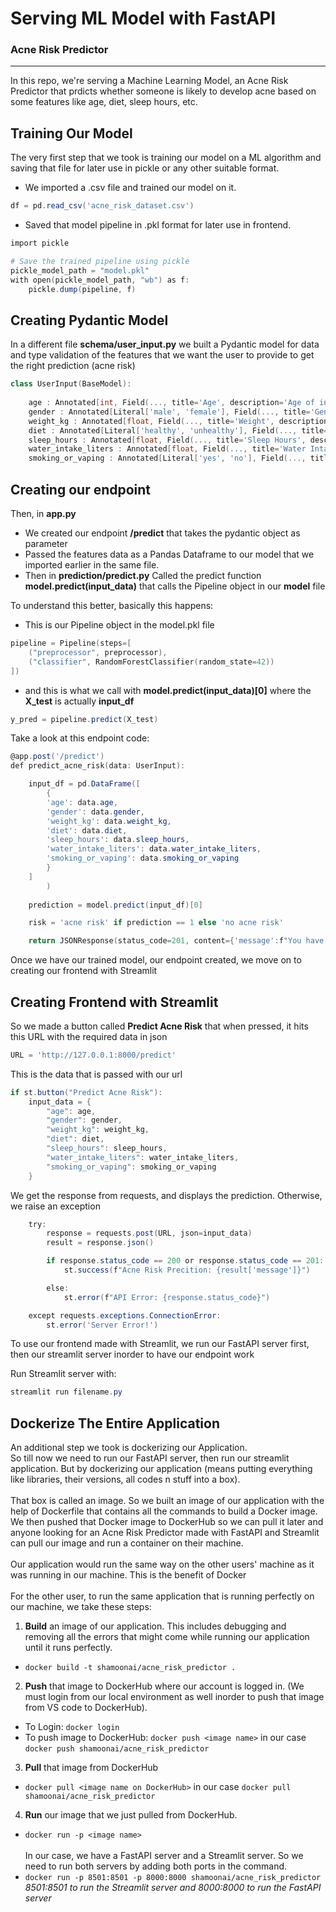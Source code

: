 # Serving ML Model with FastAPI
### Acne Risk Predictor

---------------------

In this repo, we're serving a Machine Learning Model, an Acne Risk Predictor that prdicts whether someone is likely to develop acne based on some features like age, diet, sleep hours, etc.

## Training Our Model

The very first step that we took is training our model on a ML algorithm and saving that file for later use in pickle or any other suitable format. 

- We imported a .csv file and trained our model on it. 
```powershell
df = pd.read_csv('acne_risk_dataset.csv')
```
- Saved that model pipeline in .pkl format for later use in frontend.
```powershell
import pickle

# Save the trained pipeline using pickle
pickle_model_path = "model.pkl"
with open(pickle_model_path, "wb") as f:
    pickle.dump(pipeline, f)
```

## Creating Pydantic Model

In a different file **schema/user_input.py** we built a Pydantic model for data and type validation of the features that we want the user to provide to get the right prediction (acne risk)

```powershell
class UserInput(BaseModel):
    
    age : Annotated[int, Field(..., title='Age', description='Age of individual', gt=0, lt=130)]
    gender : Annotated[Literal['male', 'female'], Field(..., title='Gender', description='Gender of individual')]
    weight_kg : Annotated[float, Field(..., title='Weight', description='Weight of individual (in Kgs)', gt=0)]
    diet : Annotated[Literal['healthy', 'unhealthy'], Field(..., title='Diet', description='Diet that you take', examples=['healthy', 'unhealthy'])]
    sleep_hours : Annotated[float, Field(..., title='Sleep Hours', description='How many hours do you sleep?', gt=0)]
    water_intake_liters : Annotated[float, Field(..., title='Water Intake', description='Water Intake (in liters)')]
    smoking_or_vaping : Annotated[Literal['yes', 'no'], Field(..., title='Smoke or Vape', description='Do you smoke or vape?', examples=['yes', 'no'])]
```

## Creating our endpoint

Then, in **app.py**<br>
- We created our endpoint **/predict** that takes the pydantic object as parameter
- Passed the features data as a Pandas Dataframe to our model that we imported earlier in the same file.
- Then in **prediction/predict.py** Called the predict function **model.predict(input_data)** that calls the Pipeline object in our **model** file

To understand this better, basically this happens: <br>
- This is our Pipeline object in the model.pkl file

```powershell
pipeline = Pipeline(steps=[
    ("preprocessor", preprocessor),
    ("classifier", RandomForestClassifier(random_state=42))
])
```

- and this is what we call with **model.predict(input_data)[0]** where the **X_test** is actually **input_df**

```powershell
y_pred = pipeline.predict(X_test)
```

Take a look at this endpoint code:

```powershell
@app.post('/predict')
def predict_acne_risk(data: UserInput):

    input_df = pd.DataFrame([
        {
        'age': data.age,
        'gender': data.gender,
        'weight_kg': data.weight_kg,
        'diet': data.diet,
        'sleep_hours': data.sleep_hours,
        'water_intake_liters': data.water_intake_liters,
        'smoking_or_vaping': data.smoking_or_vaping
        }
    ]
        )
    
    prediction = model.predict(input_df)[0]

    risk = 'acne risk' if prediction == 1 else 'no acne risk'

    return JSONResponse(status_code=201, content={'message':f"You have {risk}."})
```

Once we have our trained model, our endpoint created, we move on to creating our frontend with Streamlit

## Creating Frontend with Streamlit

So we made a button called **Predict Acne Risk** that when pressed, it hits this URL with the required data in json

```powershell
URL = 'http://127.0.0.1:8000/predict'
```

This is the data that is passed with our url

```powershell
if st.button("Predict Acne Risk"):
    input_data = {
        "age": age,
        "gender": gender,
        "weight_kg": weight_kg,
        "diet": diet,
        "sleep_hours": sleep_hours,
        "water_intake_liters": water_intake_liters,
        "smoking_or_vaping": smoking_or_vaping
    }
```

We get the response from requests, and displays the prediction. Otherwise, we raise an exception

```powershell
    try:
        response = requests.post(URL, json=input_data)
        result = response.json()

        if response.status_code == 200 or response.status_code == 201:
            st.success(f"Acne Risk Precition: {result['message']}")

        else:
            st.error(f"API Error: {response.status_code}")

    except requests.exceptions.ConnectionError:
        st.error('Server Error!')
```

To use our frontend made with Streamlit, we run our FastAPI server first, then our streamlit server inorder to have our endpoint work

Run Streamlit server with:

```powershell
streamlit run filename.py
```

## Dockerize The Entire Application

An additional step we took is dockerizing our Application. <br> So till now we need to run our FastAPI server, then run our streamlit application. But by dockerizing our application (means putting everything like libraries, their versions, all codes n stuff into a box). 
<br> <br>
That box is called an image. So we built an image of our application with the help of Dockerfile that contains all the commands to build a Docker image. We then pushed that Docker image to DockerHub so we can pull it later and anyone looking for an Acne Risk Predictor made with FastAPI and Streamlit can pull our image and run a container on their machine. 
<br> <br>
Our application would run the same way on the other users' machine as it was running in our machine. This is the benefit of Docker
<br> <br>
For the other user, to run the same application that is running perfectly on our machine, we take these steps:

1. **Build** an image of our application. This includes debugging and removing all the errors that might come while running our application until it runs perfectly.
- `docker build -t shamoonai/acne_risk_predictor .`
2. **Push** that image to DockerHub where our account is logged in. (We must login from our local environment as well inorder to push that image from VS code to DockerHub).
- To Login: `docker login`
- To push image to DockerHub: `docker push <image name>` in our case `docker push shamoonai/acne_risk_predictor`
3. **Pull** that image from DockerHub
- `docker pull <image name on DockerHub>` in our case `docker pull shamoonai/acne_risk_predictor`
4. **Run** our image that we just pulled from DockerHub. 
- `docker run -p <image name>` 
<br> <br> In our case, we have a FastAPI server and a Streamlit server. So we need to run both servers by adding both ports in the command.
- `docker run -p 8501:8501 -p 8000:8000 shamoonai/acne_risk_predictor`
<br> *8501:8501 to run the Streamlit server and 8000:8000 to run the FastAPI server*